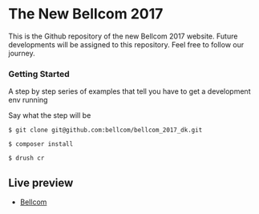 # The New Bellcom 2017

This is the Github repository of the new Bellcom 2017 website. Future developments will be assigned to this repository. Feel free to follow our journey. 

### Getting Started

A step by step series of examples that tell you have to get a development env running

Say what the step will be

```
$ git clone git@github.com:bellcom/bellcom_2017_dk.git

$ composer install

$ drush cr
```

## Live preview

* [Bellcom](http://www.bellcom.dk/) 
